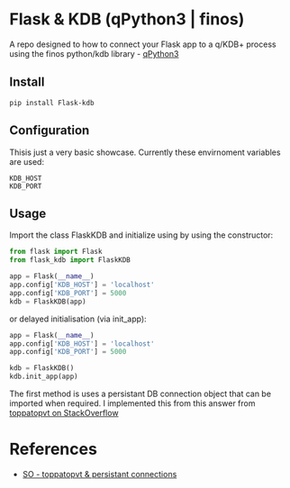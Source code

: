 # Flask & KDB (qPython3 | finos) 

A repo designed to how to connect your Flask app to a q/KDB+ process using the finos python/kdb library - [qPython3](https://github.com/finos/qPython)

## Install

```
pip install Flask-kdb
```

## Configuration

Thisis just a very basic showcase. Currently these envirnoment variables are used:

```
KDB_HOST
KDB_PORT
```

## Usage

Import the class FlaskKDB and initialize using by using the constructor:

```python
from flask import Flask
from flask_kdb import FlaskKDB

app = Flask(__name__)
app.config['KDB_HOST'] = 'localhost'
app.config['KDB_PORT'] = 5000
kdb = FlaskKDB(app)
```

or delayed initialisation (via init_app):

```python
app = Flask(__name__)
app.config['KDB_HOST'] = 'localhost'
app.config['KDB_PORT'] = 5000

kdb = FlaskKDB()
kdb.init_app(app)
```

The first method is uses a persistant DB connection object that can be imported when required. I implemented this from this answer from [toppatopvt on StackOverflow](https://stackoverflow.com/a/55537278)


# References
- [SO - toppatopvt & persistant connections](https://stackoverflow.com/a/55537278)
